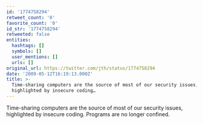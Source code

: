 ```yaml
---
id: '1774758294'
retweet_count: '0'
favorite_count: '0'
id_str: '1774758294'
retweeted: false
entities:
  hashtags: []
  symbols: []
  user_mentions: []
  urls: []
original_url: https://twitter.com/jth/status/1774758294
date: '2009-05-12T16:19:13.000Z'
title: >-
  Time-sharing computers are the source of most of our security issues,
  highlighted by insecure coding…
---
```


Time-sharing computers are the source of most of our security issues, highlighted by insecure coding. Programs are no longer confined.